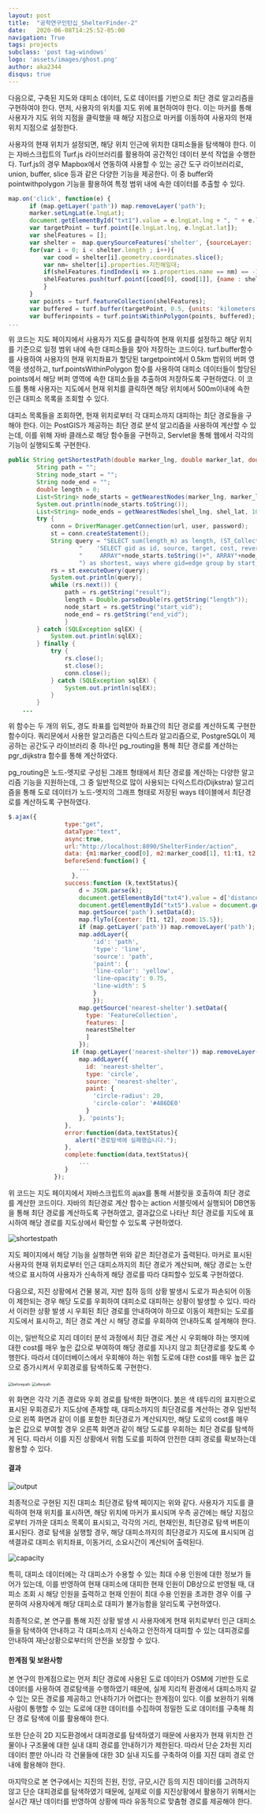 ```yaml
---
layout: post
title:  "공학연구인턴십_ShelterFinder-2"
date:   2020-06-08T14:25:52-05:00
navigation: True
tags: projects
subclass: 'post tag-windows'
logo: 'assets/images/ghost.png'
author: aka2344
disqus: true
---
```



다음으로, 구축된 지도와 대피소 데이터, 도로 데이터를 기반으로 최단 경로 알고리즘을 구현하여야 한다. 먼저, 사용자의 위치를 지도 위에 표현하여야 한다. 이는 마커를 통해 사용자가 지도 위의 지점을 클릭했을 때 해당 지점으로 마커를 이동하여 사용자의 현재 위치 지점으로 설정한다.

사용자의 현재 위치가 설정되면, 해당 위치 인근에 위치한 대피소들을 탐색해야 한다. 이는 자바스크립트의 Turf.js 라이브러리를 활용하여 공간적인 데이터 분석 작업을 수행한다. Turf.js의 경우 Mapbox에서 연동하여 사용할 수 있는 공간 도구 라이브러리로, union, buffer, slice 등과 같은 다양한 기능을 제공한다. 이 중 buffer와 pointwithpolygon 기능을 활용하여 특정 범위 내에 속한 데이터를 추출할 수 있다.

```javascript
map.on('click', function(e) {
	  if (map.getLayer('path')) map.removeLayer('path');
      marker.setLngLat(e.lngLat);
      document.getElementById("txt1").value = e.lngLat.lng + ", " + e.lngLat.lat;
      var targetPoint = turf.point([e.lngLat.lng, e.lngLat.lat]);
      var shelFeatures = [];
      var shelter =  map.querySourceFeatures('shelter', {sourceLayer: 'points'});
      for(var i = 0; i < shelter.length ; i++){
          var cood = shelter[i].geometry.coordinates.slice();
          var nm= shelter[i].properties.지진해일대;
          if(shelFeatures.findIndex(i => i.properties.name == nm) == -1){
          shelFeatures.push(turf.point([cood[0], cood[1]], {name : shelter[i].properties.지진해일대, No : shelter[i].properties.No, maxCap : shelter[i].properties.최대수용인}));
          }
      }
      var points = turf.featureCollection(shelFeatures);
      var buffered = turf.buffer(targetPoint, 0.5, {units: 'kilometers'});
      var bufferinpoints = turf.pointsWithinPolygon(points, buffered);
...
```

위 코드는 지도 페이지에서 사용자가 지도를 클릭하여 현재 위치를 설정하고 해당 위치를 기준으로 일정 범위 내에 속한 대피소들을 찾아 저장하는 코드이다. turf.buffer함수를 사용하여 사용자의 현재 위치좌표가 할당된 targetpoint에서 0.5km 범위의 버퍼 영역을 생성하고, turf.pointsWithinPolygon 함수를 사용하여 대피소 데이터들이 할당된 points에서 해당 버퍼 영역에 속한 대피소들을 추출하여 저장하도록 구현하였다. 이 코드를 통해 사용자는 지도에서 현재 위치를 클릭하면 해당 위치에서 500m이내에 속한 인근 대피소 목록을 조회할 수 있다.



대피소 목록들을 조회하면, 현재 위치로부터 각 대피소까지 대피하는 최단 경로들을 구해야 한다. 이는 PostGIS가 제공하는 최단 경로 분석 알고리즘을 사용하여 계산할 수 있는데, 이를 위해 자바 클래스로 해당 함수들을 구현하고, Servlet을 통해 웹에서 각각의 기능이 실행되도록 구현한다. 

```java
public String getShortestPath(double marker_lng, double marker_lat, double shel_lng, double shel_lat){
    	String path = "";
    	String node_start = "";
    	String node_end = "";
    	double length = 0;
    	List<String> node_starts = getNearestNodes(marker_lng, marker_lat, 100);
    	System.out.println(node_starts.toString());
    	List<String> node_ends = getNearestNodes(shel_lng, shel_lat, 100);
    	try {
            conn = DriverManager.getConnection(url, user, password);
            st = conn.createStatement();
            String query = "SELECT sum(length_m) as length, (ST_Collect(the_Geom)) as result, start_vid, end_vid FROM pgr_dijkstra(\r\n" + 
            		"    'SELECT gid as id, source, target, cost, reverse_cost FROM ways',\r\n" + 
            		"     ARRAY"+node_starts.toString()+", ARRAY"+node_ends.toString()+"\r\n" + 
            		") as shortest, ways where gid=edge group by start_vid, end_vid order by sum(ways.cost) limit 1;";
            rs = st.executeQuery(query);
            System.out.println(query);
            while (rs.next()) {
            	path = rs.getString("result");
            	length = Double.parseDouble(rs.getString("length"));
            	node_start = rs.getString("start_vid");
            	node_end = rs.getString("end_vid");
            	}              
        } catch (SQLException sqlEX) {
            System.out.println(sqlEX);
        } finally {
            try {
                rs.close();
                st.close();
                conn.close();
            } catch (SQLException sqlEX) {
                System.out.println(sqlEX);
            }
        }
    ...
```

위 함수는 두 개의 위도, 경도 좌표를 입력받아 좌표간의 최단 경로를 계산하도록 구현한 함수이다. 쿼리문에서 사용한 알고리즘은 다익스트라 알고리즘으로, PostgreSQL이 제공하는 공간도구 라이브러리 중 하나인 pg_routing을 통해 최단 경로를 계산하는 pgr_dijkstra 함수를 통해 계산하였다. 

pg_routing은 노드-엣지로 구성된 그래프 형태에서 최단 경로를 계산하는 다양한 알고리즘 기능을 지원하는데, 그 중 일반적으로 많이 사용되는 다익스트라(Dijkstra) 알고리즘을 통해 도로 데이터가 노드-엣지의 그래프 형태로 저장된 ways 테이블에서 최단경로를 계산하도록 구현하였다. 

```javascript
$.ajax({
  		        type:"get",
  		        dataType:"text",
  		        async:true,  
  		        url:"http://localhost:8090/ShelterFinder/action",
  		        data: {m1:marker_cood[0], m2:marker_cood[1], t1:t1, t2:t2},
  		        beforeSend:function() {
    		        ...
      		      },
  		        success:function (k,textStatus){     	
  		        	d = JSON.parse(k);
  		        	document.getElementById("txt4").value = d['distance'];
  		        	document.getElementById("txt5").value = document.getElementById("txt4").value/83;
  		        	map.getSource('path').setData(d);
  		        	map.flyTo({center: [t1, t2], zoom:15.5});
  		        	if (map.getLayer('path')) map.removeLayer('path');
  		  		    map.addLayer({
  		  		    	'id': 'path',
  		  		    	'type': 'line',
  		  		    	'source': 'path',
  		  		    	'paint': {
  		  		    	'line-color': 'yellow',
  		  		    	'line-opacity': 0.75,
  		  		    	'line-width': 5
  		  		    	}
  		  		    	});
  		  		    map.getSource('nearest-shelter').setData({
  		  		      type: 'FeatureCollection',
  		  		      features: [
  		  		      nearestShelter
  		  		      ]
  		  		    });
  		  		  if (map.getLayer('nearest-shelter')) map.removeLayer('nearest-shelter');
  		  		    map.addLayer({
  		  		      id: 'nearest-shelter',
  		  		      type: 'circle',
  		  		      source: 'nearest-shelter',
  		  		      paint: {
  		  		        'circle-radius': 20,
  		  		        'circle-color': '#486DE0'
  		  		      }
  		  		    }, 'points');
  		        },
  		        error:function(data,textStatus){
  		           alert("경로탐색에 실패했습니다.");
  		        },
  		        complete:function(data,textStatus){
                    ...
  		        }
  		     });
```

위 코드는 지도 페이지에서 자바스크립트의 ajax를 통해 서블릿을 호출하여 최단 경로를 계산한 코드이다. 자바의 최단경로 계산 함수는 action 서블릿에서 실행되어 DB연동을 통해 최단 경로를 계산하도록 구현하였고, 결과값으로 나타난 최단 경로를 지도에 표시하여 해당 경로를 지도상에서 확인할 수 있도록 구현하였다.

![shortestpath](/assets/shortestpath.PNG)

지도 페이지에서 해당 기능을 실행하면 위와 같은 최단경로가 출력된다. 마커로 표시된 사용자의 현재 위치로부터 인근 대피소까지의 최단 경로가 계산되며, 해당 경로는 노란색으로 표시하여 사용자가 신속하게 해당 경로를 따라 대피할수 있도록 구현하였다.



다음으로, 지진 상황에서 건물 붕괴, 지반 침하 등의 상황 발생시 도로가 파손되어 이동이 제한되는 경우 해당 도로를 우회하여 대피소로 대피하는 상황이 발생할 수 있다. 따라서 이러한 상황 발생 시 우회된 최단 경로를 안내하여야 하므로 이동이 제한되는 도로를 지도에서 표시하고, 최단 경로 계산 시 해당 경로를 우회하여 안내하도록 설계해야 한다. 

이는, 일반적으로 지리 데이터 분석 과정에서 최단 경로 계산 시 우회해야 하는 엣지에 대한 cost를 매우 높은 값으로 부여하여 해당 경로를 지나지 않고 최단경로를 찾도록 수행한다. 따라서 데이터베이스에서 우회해야 하는 위험 도로에 대한 cost를 매우 높은 값으로 증가시켜서 우회경로를 탐색하도록 구현한다.

<img src="/assets/beforepath.png" alt="beforepath" style="zoom:50%;" />          <img src="/assets/afterpath.png" alt="afterpath" style="zoom:50%;" />

위 화면은 각각 기존 경로와 우회 경로를 탐색한 화면이다. 붉은 색 테두리의 표지판으로 표시된 우회경로가 지도상에 존재할 때, 대피소까지의 최단경로를 계산하는 경우 일반적으로 왼쪽 화면과 같이 이를 포함한 최단경로가 계산되지만, 해당 도로의 cost를 매우 높은 값으로 부여할 경우 오른쪽 화면과 같이 해당 도로를 우회하는 최단 경로를 탐색하게 된다. 따라서 이를 지진 상황에서 위험 도로를 피하여 안전한 대피 경로를 확보하는데 활용할 수 있다.



#### 결과

![output](/assets/output.png)

최종적으로 구현된 지진 대피소 최단경로 탐색 페이지는 위와 같다. 사용자가 지도를 클릭하여 현재 위치를 표시하면, 해당 위치에 마커가 표시되며 우측 공간에는 해당 지점으로부터 가까운 대피소 목록이 표시되고, 각각의 거리, 현재인원, 최단경로 탐색 버튼이 표시된다. 경로 탐색을 실행할 경우, 해당 대피소까지의 최단경로가 지도에 표시되며 검색결과로 대피소 위치좌표, 이동거리, 소요시간이 계산되어 출력된다.

![capacity](/assets/capacity.png)

특히, 대피소 데이터에는 각 대피소가 수용할 수 있는 최대 수용 인원에 대한 정보가 들어가 있는데, 이를 반영하여 현재 대피소에 대피한 현재 인원이 DB상으로 반영될 때, 대피소 조회 시 해당 인원을 출력하고 현재 인원이 최대 수용 인원을 초과한 경우 이를 구분하여 사용자에게 해당 대피소로 대피가 불가능함을 알리도록 구현하였다.



최종적으로, 본 연구를 통해 지진 상황 발생 시 사용자에게 현재 위치로부터 인근 대피소들을 탐색하여 안내하고 각 대피소까지 신속하고 안전하게 대피할 수 있는 대피경로를 안내하여 재난상황으로부터의 안전을 보장할 수 있다.

 

#### 한계점 및 보완사항

본 연구의 한계점으로는 먼저 최단 경로에 사용된 도로 데이터가 OSM에 기반한 도로 데이터를 사용하여 경로탐색을 수행하였기 때문에, 실제 지리적 환경에서 대피소까지 갈 수 있는 모든 경로를 제공하고 안내하기가 어렵다는 한계점이 있다. 이를 보완하기 위해 사람이 통행할 수 있는 도로에 대한 데이터를  수집하여 정밀한 도로 데이터를 구축해 최단 경로 탐색에 이를 활용해야 한다.

또한 단순히 2D 지도환경에서 대피경로를 탐색하였기 때문에 사용자가 현재 위치한 건물이나 구조물에 대한 실내 대피 경로를 안내하기가 제한된다. 따라서 단순 2차원 지리 데이터 뿐만 아니라 각 건물들에 대한 3D 실내 지도를 구축하여 이를 지진 대피 경로 안내에 활용해야 한다.

마지막으로 본 연구에서는 지진의 진원, 진앙, 규모,시간 등의 지진 데이터를 고려하지 않고 단순 대피경로를 탐색하였기 때문에, 실제로 이를 지진상황에서 활용하기 위해서는 실시간 재난 데이터를 반영하여 상황에 따라 유동적으로 맞춤형 경로를 제공해야 한다.